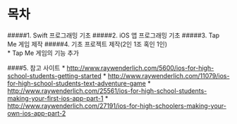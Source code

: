 # 목차

#####1. Swift 프로그래밍 기초
#####2. iOS 앱 프로그래밍 기초 
#####3. Tap Me 게임 제작
#####4. 기초 프로젝트 제작(2인 1조 혹인 1인)  
* 
Tap Me 게임의 기능 추가

####5. 참고 사이트
* 
http://www.raywenderlich.com/5600/ios-for-high-school-students-getting-started
* 
http://www.raywenderlich.com/11079/ios-for-high-school-students-text-adventure-game
* 
http://www.raywenderlich.com/25561/ios-for-high-school-students-making-your-first-ios-app-part-1
* 
http://www.raywenderlich.com/27191/ios-for-high-schoolers-making-your-own-ios-app-part-2



